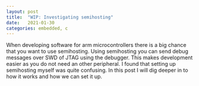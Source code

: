 ```yaml
---
layout: post
title:  "WIP: Investigating semihosting"
date:   2021-01-30
categories: embedded, c
---
```


When developing software for arm microcontrollers there is a big chance that you want to use semihosting.
Using semihosting you can send debug messages over SWD of JTAG using the debugger. This makes development easier as you do not need an other peripheral.
I found that setting up semihosting myself was quite confusing. In this post I will dig deeper in to how it works and how we can set it up.

